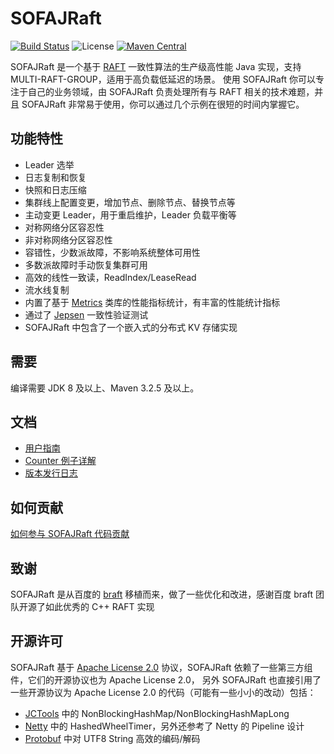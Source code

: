 # SOFAJRaft

[![Build Status](https://travis-ci.com/sofastack/sofa-jraft.svg?branch=master)](https://travis-ci.com/sofastack/sofa-jraft)
![License](https://img.shields.io/badge/license-Apache--2.0-green.svg)
[![Maven Central](https://img.shields.io/maven-central/v/com.alipay.sofa/jraft-parent.svg?label=maven%20central)](https://search.maven.org/search?q=g:com.alipay.sofa%20AND%20sofa-jraft)

SOFAJRaft 是一个基于 [RAFT](https://raft.github.io/) 一致性算法的生产级高性能 Java 实现，支持 MULTI-RAFT-GROUP，适用于高负载低延迟的场景。
使用 SOFAJRaft 你可以专注于自己的业务领域，由 SOFAJRaft 负责处理所有与 RAFT 相关的技术难题，并且 SOFAJRaft 非常易于使用，你可以通过几个示例在很短的时间内掌握它。

## 功能特性
- Leader 选举
- 日志复制和恢复
- 快照和日志压缩
- 集群线上配置变更，增加节点、删除节点、替换节点等
- 主动变更 Leader，用于重启维护，Leader 负载平衡等
- 对称网络分区容忍性
- 非对称网络分区容忍性
- 容错性，少数派故障，不影响系统整体可用性
- 多数派故障时手动恢复集群可用
- 高效的线性一致读，ReadIndex/LeaseRead
- 流水线复制
- 内置了基于 [Metrics](https://metrics.dropwizard.io/4.0.0/getting-started.html) 类库的性能指标统计，有丰富的性能统计指标
- 通过了 [Jepsen](https://github.com/jepsen-io/jepsen) 一致性验证测试
- SOFAJRaft 中包含了一个嵌入式的分布式 KV 存储实现

## 需要
编译需要 JDK 8 及以上、Maven 3.2.5 及以上。

## 文档
- [用户指南](https://www.sofastack.tech/projects/sofa-jraft/overview)
- [Counter 例子详解](https://www.sofastack.tech/projects/sofa-jraft/counter-example)
- [版本发行日志](https://www.sofastack.tech/projects/sofa-jraft/release-log)

## 如何贡献
[如何参与 SOFAJRaft 代码贡献](https://www.sofastack.tech/projects/sofa-jraft/how-to-contribute-code-to-sofajraft)

## 致谢
SOFAJRaft 是从百度的 [braft](https://github.com/brpc/braft) 移植而来，做了一些优化和改进，感谢百度 braft 团队开源了如此优秀的 C++ RAFT 实现

## 开源许可
SOFAJRaft 基于 [Apache License 2.0](./LICENSE) 协议，SOFAJRaft 依赖了一些第三方组件，它们的开源协议也为 Apache License 2.0，
另外 SOFAJRaft 也直接引用了一些开源协议为 Apache License 2.0 的代码（可能有一些小小的改动）包括：
- [JCTools](https://github.com/JCTools/JCTools) 中的 NonBlockingHashMap/NonBlockingHashMapLong
- [Netty](https://github.com/netty/netty) 中的 HashedWheelTimer，另外还参考了 Netty 的 Pipeline 设计
- [Protobuf](https://github.com/protocolbuffers/protobuf) 中对 UTF8 String 高效的编码/解码


